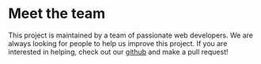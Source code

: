<script setup>
import { VPTeamMembers } from 'vitepress/theme'

const members = [
  {
    avatar: 'https://avatars.githubusercontent.com/u/12672784?v=4',
    name: 'Kiryl Maltsav',
    title: 'Creator',
    links: [
      { icon: 'github', link: 'https://github.com/maltsavkiryl' },
    ]
  },
]
</script>

# Meet the team

This project is maintained by a team of passionate web developers. We are always looking for people to help us improve this project.
If you are interested in helping, check out our [github](https://github.com/appwise-labs/frontend-bible) and make a pull request!

<VPTeamMembers size="small" :members="members" />
